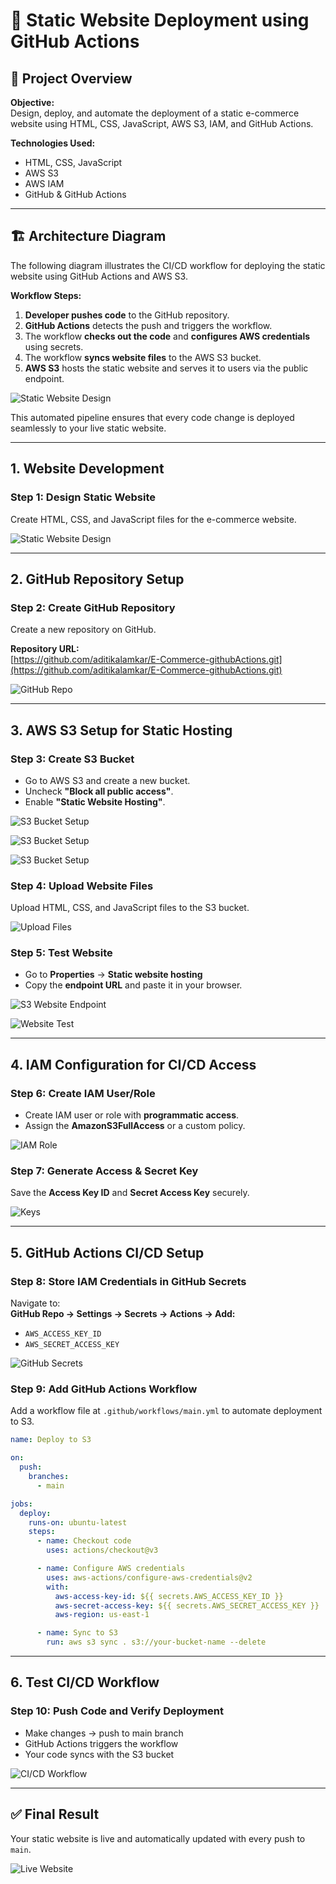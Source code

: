 # 🚀 Static Website Deployment using GitHub Actions

## 🔧 Project Overview

**Objective:**  
Design, deploy, and automate the deployment of a static e-commerce website using HTML, CSS, JavaScript, AWS S3, IAM, and GitHub Actions.

**Technologies Used:**

- HTML, CSS, JavaScript  
- AWS S3  
- AWS IAM  
- GitHub & GitHub Actions

---

## 🏗️ Architecture Diagram

The following diagram illustrates the CI/CD workflow for deploying the static website using GitHub Actions and AWS S3.

**Workflow Steps:**
1. **Developer pushes code** to the GitHub repository.
2. **GitHub Actions** detects the push and triggers the workflow.
3. The workflow **checks out the code** and **configures AWS credentials** using secrets.
4. The workflow **syncs website files** to the AWS S3 bucket.
5. **AWS S3** hosts the static website and serves it to users via the public endpoint.


![Static Website Design](img/Architecture.png)

This automated pipeline ensures that every code change is deployed seamlessly to your live static website.

---

## 1. Website Development

### Step 1: Design Static Website
Create HTML, CSS, and JavaScript files for the e-commerce website.  

![Static Website Design](img/static%20website%20design.png)

---

## 2. GitHub Repository Setup

### Step 2: Create GitHub Repository  
Create a new repository on GitHub.

**Repository URL:**  
[https://github.com/aditikalamkar/E-Commerce-githubActions.git](https://github.com/aditikalamkar/E-Commerce-githubActions.git)

![GitHub Repo](img/Github%20Repo.png)

---

## 3. AWS S3 Setup for Static Hosting

### Step 3: Create S3 Bucket
- Go to AWS S3 and create a new bucket.  
- Uncheck **"Block all public access"**.  
- Enable **"Static Website Hosting"**.

![S3 Bucket Setup](img/s3%20bucket%20setup-01.png)

![S3 Bucket Setup](img/s3%20bucket%20setup-02.png)

![S3 Bucket Setup](img/s3%20bucket%20setup-03.png)

### Step 4: Upload Website Files  
Upload HTML, CSS, and JavaScript files to the S3 bucket.

![Upload Files](img/upload%20files.png)

### Step 5: Test Website  
- Go to **Properties** → **Static website hosting**  
- Copy the **endpoint URL** and paste it in your browser.

![S3 Website Endpoint](img/enable%20static%20hosting.png)

![Website Test](img/test%20website%20endpoint.png)

---

## 4. IAM Configuration for CI/CD Access

### Step 6: Create IAM User/Role
- Create IAM user or role with **programmatic access**.
- Assign the **AmazonS3FullAccess** or a custom policy.

![IAM Role](img/IAM%20Role.png)

### Step 7: Generate Access & Secret Key  
Save the **Access Key ID** and **Secret Access Key** securely.

![Keys](img/keys.png)

---

## 5. GitHub Actions CI/CD Setup

### Step 8: Store IAM Credentials in GitHub Secrets
Navigate to:  
**GitHub Repo → Settings → Secrets → Actions → Add:**
- `AWS_ACCESS_KEY_ID`  
- `AWS_SECRET_ACCESS_KEY`

![GitHub Secrets](img/GitHub%20Secrets.png)

### Step 9: Add GitHub Actions Workflow
Add a workflow file at `.github/workflows/main.yml` to automate deployment to S3.

```yaml
name: Deploy to S3

on:
  push:
    branches:
      - main

jobs:
  deploy:
    runs-on: ubuntu-latest
    steps:
      - name: Checkout code
        uses: actions/checkout@v3

      - name: Configure AWS credentials
        uses: aws-actions/configure-aws-credentials@v2
        with:
          aws-access-key-id: ${{ secrets.AWS_ACCESS_KEY_ID }}
          aws-secret-access-key: ${{ secrets.AWS_SECRET_ACCESS_KEY }}
          aws-region: us-east-1

      - name: Sync to S3
        run: aws s3 sync . s3://your-bucket-name --delete
```

---

## 6. Test CI/CD Workflow

### Step 10: Push Code and Verify Deployment
- Make changes → push to main branch  
- GitHub Actions triggers the workflow  
- Your code syncs with the S3 bucket

![CI/CD Workflow](img/CI-CD%20Workflow.png)

---

## ✅ Final Result
Your static website is live and automatically updated with every push to `main`.

![Live Website](img/Live%20Website.png)
